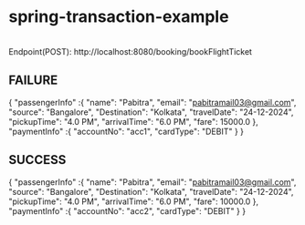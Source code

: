# spring-transaction-example
<br>
Endpoint(POST): http://localhost:8080/booking/bookFlightTicket

FAILURE
----------
{
    "passengerInfo" :{
        "name": "Pabitra",
        "email": "pabitramail03@gmail.com",
        "source": "Bangalore",
        "Destination": "Kolkata",
        "travelDate": "24-12-2024",
        "pickupTime": "4.0 PM",
        "arrivalTime": "6.0 PM",
        "fare": 15000.0
    },
    "paymentInfo" :{
        "accountNo": "acc1",
        "cardType": "DEBIT"
    }
}

SUCCESS
----------
{
    "passengerInfo" :{
        "name": "Pabitra",
        "email": "pabitramail03@gmail.com",
        "source": "Bangalore",
        "Destination": "Kolkata",
        "travelDate": "24-12-2024",
        "pickupTime": "4.0 PM",
        "arrivalTime": "6.0 PM",
        "fare": 10000.0
    },
    "paymentInfo" :{
        "accountNo": "acc2",
        "cardType": "DEBIT"
    }
}
